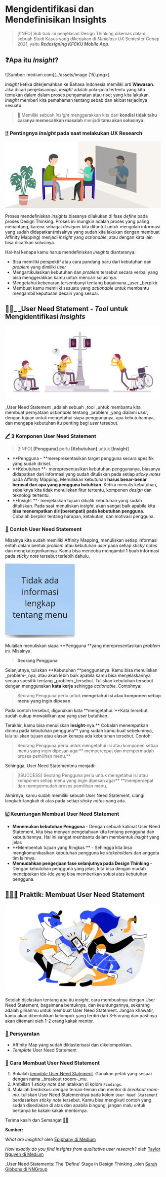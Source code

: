 # Mengidentifikasi dan Mendefinisikan Insights

> [!INFO]
> Sub bab ini penjelasan Design Thinking dikemas dalam sebuah Studi Kasus yang dikerjakan di _Miniclass UX_ Semester Genap 2021, yaitu _**Redesigning KFCKU Mobile App.**_

## :question:Apa itu _Insight_?

![Sumber: medium.com](../assets/image (15).png>)

_Insight_ ketika diterjemahkan ke Bahasa Indonesia memiliki arti **Wawasan**. Jika dicari penjelasannya, _insight_ adalah pola-pola tertentu yang kita temukan dalam dalam proses pengamatan atau riset yang kita lakukan. _Insight_ memberi kita pemahaman tentang sebab dan akibat terjadinya sesuatu.

> :brain: Memiliki sebuah _insight_ menggerakkan kita dari **kondisi tidak tahu caranya memecahkan masalah** menjadi **tahu akan solusinya.**

### [‼️](https://emojipedia.org/double-exclamation-mark/) Pentingnya _Insight_ pada saat melakukan UX Research

![Sumber: willowtreeapps.com](<../../assets/image (17).png>)

Proses mendefiniskan _insights_ biasanya dilakukan di fase _define_ pada proses Design Thinking. Proses ini mungkin adalah proses yang paling menantang, karena sebagai _designer_ kita dituntut untuk mengolah informasi yang sudah didapatkan(misalnya yang sudah kita lakukan dengan membuat Affinity Mapping) menjadi _insight_ yang _actionable_, atau dengan kata lain bisa dicarikan solusinya.

Hal-hal kenapa kamu harus mendefiniskan _insights_ diantaranya:

* Bisa memiliki perspektif atau cara pandang baru dari kebutuhan dan _problem_ yang dimiliki _user_
* Mengartikulasikan kebutuhan dan _problem_ tersebut secara verbal yang bisa menggerakkan kamu untuk mencari solusinya.
* Mengetahui kebenaran tersembunyi tentang bagaimana _user _berpikir.
* Membuat kamu memiliki sesuatu yang _actionable_  untuk membantu mengambil keputusan desain yang sesuai.

## 🕵️‍♂️_ _User Need Statement - _Tool_ untuk Mengidentifikasi _Insights_

![Mencari tahu kebutuhan. Sumber: medium.com](<../../assets/image (18).png>)

_User Need Statement _adalah sebuah _tool _untuk membantu kita membuat pernyataan _actionable_ tentang _problem _yang dialami _user_, dengan tujuan untuk mengetahui siapa penggunanya, apa kebutuhannya, dan mengapa kebutuhan itu penting bagi _user_ tersebut.

### [🖊️](https://emojipedia.org/pen/) 3 Komponen User Need Statement

> [!INFO]
> **\[Pengguna]** perlu **\[Kebutuhan]** untuk **\[Insight]**

* **Pengguna **-** **merepresentasikan target pengguna secara spesifik yang sudah diriset.
* **Kebutuhan **- merepresentasikan kebutuhan penggunanya, biasanya didapatkan dari informasi yang sudah dituliskan pada setiap _sticky notes_ pada Affinity Mapping. Menuliskan kebutuhan **harus benar-benar berasal dari apa yang pengguna butuhkan**. Ketika menulis kebutuhan, sebaiknya kita tidak menuliskan fitur tertentu, komponen _design_ dan teknologi tertentu.
* **Insight **- menjelaskan tujuan dibalik kebutuhan yang sudah dituliskan. Pada saat menuliskan _insight_, akan sangat baik apabila kita **bisa menempatkan diri(berempati) pada kebutuhan pengguna**. Cobalah berpikir tentang harapan, ketakutan, dan motivasi pengguna.

### [🥚](https://emojipedia.org/egg/) Contoh User Need Statement

Misalnya kita sudah memiliki Affinity Mapping, menuliskan setiap informasi entah dalam bentuk _problem_ atau kebutuhan _user_ pada setiap _sticky notes_ dan mengkategorikannya. Kamu bisa mencoba mengambil 1 buah informasi pada _sticky note_ tersebut terlebih dahulu.

![Contoh problem yang dimiliki pengguna. Sumber: miro.com](<../../assets/image (16).png>)

Mulailah menuliskan siapa **Pengguna **yang merepresentasikan _problem_ ini. Misalnya:

> **Seorang Pengguna**

Selanjutnya, tuliskan **Kebutuhan **penggunanya. Kamu bisa menuliskan _problem-_nya, atau akan lebih baik apabila kamu bisa menjelaskannya secara spesifik tentang _problem _tersebut. Tuliskan kebutuhan tersebut dengan menggunakan **kata** **kerja** sehingga _actionable_. Contohnya:

> Seorang Pengguna perlu untuk **mengetahui isi atau komponen setiap menu yang ingin dipesan**

Pada contoh tersebut, digunakan kata **mengetahui. **Kata tersebut sudah cukup mewakilkan apa yang _user_ butuhkan.

Terakhir, kamu bisa menuliskan **Insight**-nya.** Cobalah menempatkan dirimu pada kebutuhan pengguna** yang sudah kamu buat sebelumnya, lalu tuliskan tujuan atau alasan kenapa ada kebutuhan tersebut. Contoh:

> Seorang Pengguna perlu untuk mengetahui isi atau komponen setiap menu yang ingin dipesan agar** mempercepat dan mempermudah proses pemilihan menu.**

Sehingga, User Need Statementmu menjadi:

> [!SUCCESS]
> Seorang Pengguna perlu untuk mengetahui isi atau komponen setiap menu yang ingin dipesan agar** **mempercepat dan mempermudah proses pemilihan menu.

Akhirnya, kamu sudah memiliki sebuah User Need Statement, ulangi langkah-langkah di atas pada setiap _sticky notes_ yang ada.

### [☑️](https://emojipedia.org/check-box-with-check/) Keuntungan Membuat User Need Statement

* **Menemukan kebutuhan Pengguna** - Dengan sebuah kalimat User Need Statement, kita bisa menyari pengetahuan kita tentang pengguna dan kebutuhannya. Hal ini sangat membantu dalam membentuk _insight_ yang jelas
* **Membentuk tujuan yang Ringkas ** - Sehingga kita bisa mengkomunikasikan kebutuhan pengguna ke _stakeholders_ dan anggota tim lainnya.
* **Memudahkan pengerjaan fase selanjutnya pada Design Thinking** - Dengan kebutuhan pengguna yang jelas, kita bisa dengan mudah menciptakan ide-ide yang bisa memberikan solusi atas kebutuhan pengguna.

## [🧘🏼‍♀️](https://emojipedia.org/woman-in-lotus-position-medium-light-skin-tone/) Praktik: Membuat User Need Statement

![Sumber: uxdesign.cc](<../../assets/image (19).png>)

Setelah dijelaskan tentang apa itu _insight_, cara membuatnya dengan User Need Statement, bagaimana bentuknya, dan keuntungannya, sekarang adalah giliranmu untuk membuat User Need Statement. Jangan khawatir, kamu akan dibentukkan kelompok yang terdiri dari 3-5 orang dan pastinya akan ditemani oleh 1-2 orang kakak mentor.

### [🤺 ](https://emojipedia.org/person-fencing/) Persyaratan

* Affinity Map yang sudah diklasterisasi dan dikelompokkan.
* _Template_ User Need Statement

### [🧗](https://emojipedia.org/person-climbing/) Cara Membuat User Need Statement

1. Bukalah [_template_ User Need Statement](https://miro.com/welcomeonboard/qoug9v9BX5Nmqy74Rd3SCrdZAwMFFoEN93RgnPLEqhv5kuZia2aRzsQzMSLo5jJz). Gunakan petak yang sesuai dengan nama _breakout rooom-_mu.
2. Ambillah 1 _sticky note_ dan letakkan di kolom `Findings`.
3. Mulailah berdiskusi dengan teman-teman dan mentor di _breakout room-mu._ tuliskan User Need Statementnya pada kolom `User Need Statement` berdasarkan _sticky note_ tersebut. Kamu bisa mengikuti contoh yang sudah disediakan di atas dan apabila bingung, jangan malu untuk bertanya ke kakak-kakak mentornya.

Terima kasih dan Semangat [🙌](https://emojipedia.org/raising-hands/)[🔥](https://emojipedia.org/fire/)

**Sumber:**

_What are insights?_ oleh [Epiphany di Medium](https://uxplanet.org/what-are-insights-aa1f2d1b3b9c#:\~:text=Nov%2018%2C%202019%20%C2%B7%2010%20min,help%20us%20explain%20our%20observations.)

_How exactly do you find insights from qualitative user research?_ oleh [Taylor Nguyen di Medium](https://uxdesign.cc/how-exactly-do-you-find-insights-from-qualitative-user-research-603bcafbc8b3)

_User Need Statements: The ‘Define’ Stage in Design Thinking _oleh [Sarah Gibbons di NNGroup](https://www.nngroup.com/articles/user-need-statements/)
